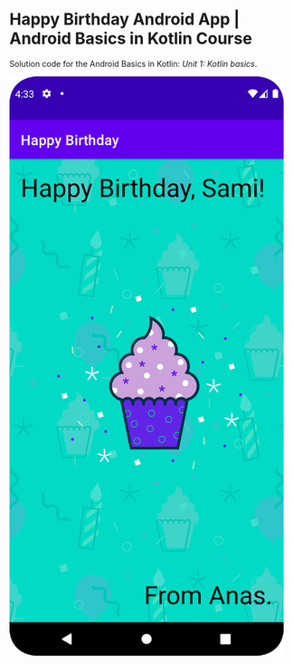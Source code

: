 # Happy Birthday Android App | Android Basics in Kotlin Course
Solution code for the Android Basics in Kotlin: *Unit 1: Kotlin basics*.

![Happy Birthday Android App Screenshot](https://github.com/AstroAnasTariq/Happy-Birthday/blob/main/Screenshot_20220205_163330.png)
